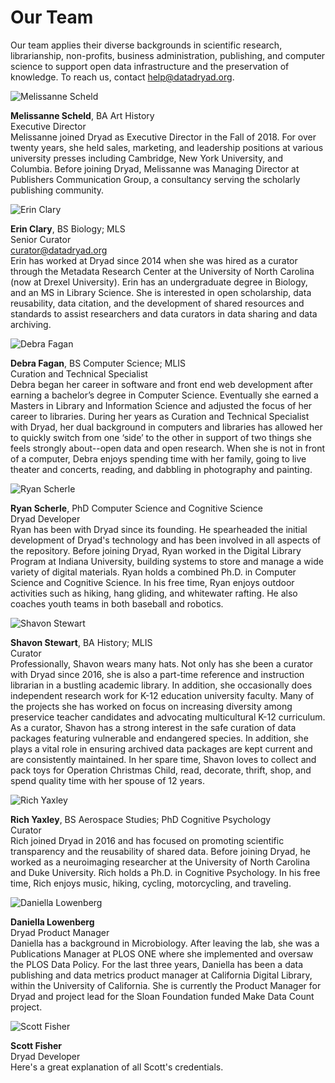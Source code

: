 <h1>Our Team</h1>

<p>Our team applies their diverse backgrounds in scientific research, librarianship, non-profits, business administration, publishing, and computer science to support open data infrastructure and the preservation of knowledge. To reach us, contact <a href=mailto:help@datadryad.org>help@datadryad.org</a>.</p>

<div class="bio">
  <img src="/images/scheld.jpg" alt="Melissanne Scheld" title="Melissanne Scheld">
  <p><strong>Melissanne Scheld</strong>, BA Art History<br>Executive Director<br>Melissanne joined Dryad as Executive Director in the Fall of 2018. For over twenty years, she held sales, marketing, and leadership positions at various university presses including Cambridge, New York University, and Columbia. Before joining Dryad, Melissanne was Managing Director at Publishers Communication Group, a consultancy serving the scholarly publishing community. 
</p>
</div>

<div class="bio">
  <img src="/images/eclary.jpg" alt="Erin Clary" title="Erin Clary">
  <p><strong>Erin Clary</strong>, BS Biology; MLS<br>Senior Curator<br><a href="mailto:curator@datadryad.org">curator@datadryad.org</a><br>Erin has worked at Dryad since 2014 when she was hired as a curator through the Metadata Research Center at the University of North Carolina (now at Drexel University). Erin has an undergraduate degree in Biology, and an MS in Library Science. She is interested in open scholarship, data reusability, data citation, and the development of shared resources and standards to assist researchers and data curators in data sharing and data archiving. </p>
</div>

<div class="bio">
  <img src="/images/dfagan.jpg" alt="Debra Fagan" title="Debra Fagan">
  <p><strong>Debra Fagan</strong>, BS Computer Science; MLIS<br>Curation and Technical Specialist<br>Debra began her career in software and front end web development after earning a bachelor’s degree in Computer Science. Eventually she earned a Masters in Library and Information Science and adjusted the focus of her career to libraries. During her years as Curation and Technical Specialist with Dryad, her dual background in computers and libraries has allowed her to quickly switch from one ‘side’ to the other in support of two things she feels strongly about--open data and open research. When she is not in front of a computer, Debra enjoys spending time with her family, going to live theater and concerts, reading, and dabbling in photography and painting.</p>
</div>

<div class="bio">
  <img src="/images/rscherle.jpg" alt="Ryan Scherle" title="Ryan Scherle">
  <p><strong>Ryan Scherle</strong>, PhD Computer Science and Cognitive Science<br>Dryad Developer<br>Ryan has been with Dryad since its founding. He spearheaded the initial development of Dryad's technology and has been involved in all aspects of the repository. Before joining Dryad, Ryan worked in the Digital Library Program at Indiana University, building systems to store and manage a wide variety of digital materials. Ryan holds a combined Ph.D. in Computer Science and Cognitive Science. In his free time, Ryan enjoys outdoor activities such as hiking, hang gliding, and whitewater rafting. He also coaches youth teams in both baseball and robotics.
</p>
</div>

<div class="bio">
  <img src="/images/sstewart.jpg" alt="Shavon Stewart" title="Shavon Stewart">
  <p><strong>Shavon Stewart</strong>, BA History; MLIS<br>Curator<br>Professionally, Shavon wears many hats. Not only has she been a curator with Dryad since 2016,  she is also a part-time reference and instruction librarian in a bustling academic library. In addition, she occasionally does independent research work for K-12 education university faculty. Many of the projects she has worked on focus on increasing diversity among preservice teacher candidates and advocating multicultural K-12 curriculum. As a curator, Shavon has a strong interest in the safe curation of data packages featuring vulnerable and endangered species. In addition, she plays a vital role in ensuring archived data packages are kept current and are consistently maintained. In her spare time, Shavon loves to collect and pack toys for Operation Christmas Child, read, decorate, thrift, shop, and spend quality time with her spouse of 12 years. </p>
</div>

<div class="bio">
  <img src="/images/ryaxley.jpg" alt="Rich Yaxley" title="Rich Yaxley">
  <p><strong>Rich Yaxley</strong>, BS Aerospace Studies; PhD Cognitive Psychology<br>Curator<br>Rich joined Dryad in 2016 and has focused on promoting scientific transparency and the reusability of shared data. Before joining Dryad, he worked as a neuroimaging researcher at the University of North Carolina and Duke University. Rich holds a Ph.D. in Cognitive Psychology. In his free time, Rich enjoys music, hiking, cycling, motorcycling, and traveling.</p>
</div>

<div class="bio">
  <img src="/images/daniella.jpg" alt="Daniella Lowenberg" title="Daniella Lowenberg">
  <p><strong>Daniella Lowenberg</strong><br>Dryad Product Manager<br>Daniella has a background in Microbiology. After leaving the lab, she was a Publications Manager at PLOS ONE where she implemented and oversaw the PLOS Data Policy. For the last three years, Daniella has been a data publishing and data metrics product manager at California Digital Library, within the University of California. She is currently the Product Manager for Dryad and project lead for the Sloan Foundation funded Make Data Count project.</p>
</div>

<div class="bio">
  <img src="/images/scott.jpg" alt="Scott Fisher" title="Scott Fisher">
  <p><strong>Scott Fisher</strong> <br>Dryad Developer<br>Here's a great explanation of all Scott's credentials.</p>
</div>

